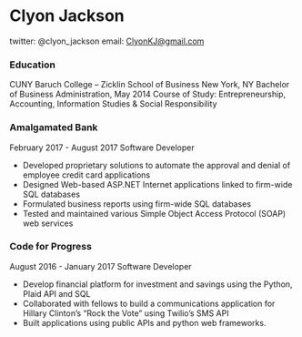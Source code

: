 # Clyon Jackson
twitter: @clyon_jackson
email: ClyonKJ@gmail.com

### Education 
CUNY Baruch College – Zicklin School   of   Business New York, NY 
Bachelor of Business Administration, May 2014
Course of Study: Entrepreneurship, Accounting, Information Studies & Social Responsibility


### Amalgamated Bank							          
February 2017  -  August 2017
Software Developer

* Developed proprietary solutions to automate the approval and denial of employee credit card applications
* Designed Web-based ASP.NET Internet applications linked to firm-wide SQL databases
* Formulated business reports using  firm-wide SQL databases 
* Tested and maintained various Simple Object Access Protocol (SOAP) web services 

### Code for Progress							          
August 2016 - January 2017
Software Developer

* Develop financial platform for investment and savings using the Python, Plaid API and SQL
* Collaborated with fellows to build a  communications application for Hillary Clinton’s “Rock the Vote” using Twilio’s SMS API
* Built applications using public APIs and python web frameworks.

